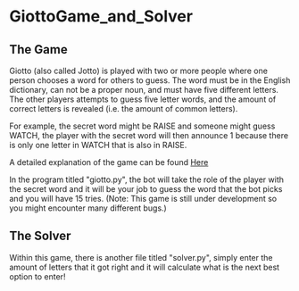 # GiottoGame_and_Solver
## The Game
Giotto (also called Jotto) is played with two or more people where one person chooses a word for others to guess. The word must be in the English dictionary, can not be a proper noun, and must have five different letters. The other players attempts to guess five letter words, and the amount of correct letters is revealed (i.e. the amount of common letters).

For example, the secret word might be RAISE and someone might guess WATCH, the player with the secret word will then announce 1 because there is only one letter in WATCH that is also in RAISE.

A detailed explanation of the game can be found [Here](https://en.wikipedia.org/wiki/Jotto)

In the program titled "giotto.py", the bot will take the role of the player with the secret word and it will be your job to guess the word that the bot picks and you will have 15 tries. (Note: This game is still under development so you might encounter many different bugs.)

## The Solver
Within this game, there is another file titled "solver.py", simply enter the amount of letters that it got right and it will calculate what is the next best option to enter!
